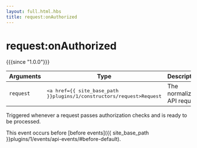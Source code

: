 ```yaml
---
layout: full.html.hbs
title: request:onAuthorized
---
```


# request:onAuthorized

{{{since "1.0.0"}}}

| Arguments | Type | Description |
|-----------|------|-------------|
| `request` | <pre><a href={{ site_base_path }}plugins/1/constructors/request>Request</a></pre> | The normalized API request |

Triggered whenever a request passes authorization checks and is ready to be processed.  

This event occurs before [before events]({{ site_base_path }}plugins/1/events/api-events/#before-default).
